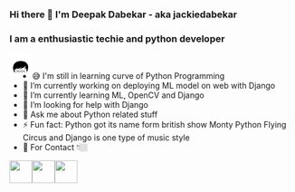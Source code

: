 ### Hi there 👋 I'm Deepak Dabekar - aka jackiedabekar

### I am a enthusiastic techie and python developer<br>
<img src="https://github.com/jackiedabekar/jackiedabekar/blob/master/svgfiles/Channel%20logo.svg" align="left" height="40" width="40" ><br>

- 😅 I'm still in learning curve of Python Programming
- 🔭 I’m currently working on deploying ML model on web with Django
- 🌱 I’m currently learning ML, OpenCV and Django
- 🤔 I’m looking for help with Django
- 💬 Ask me about Python related stuff
- ⚡ Fun fact: Python got its name form british show Monty Python Flying Circus and Django is one type of music style
- 📱 For Contact 👇🏼

<a href='https://www.youtube.com/channel/UChIBFcd06-yA8ShlA_KwFQA/featured'>
<img src="https://camo.githubusercontent.com/33faa4fa48fe28c11ace1986cc89bb01824a04a4/68747470733a2f2f63646e2e6a7364656c6976722e6e65742f6e706d2f73696d706c652d69636f6e734076332f69636f6e732f796f75747562652e737667" align="left" height="40" width="40" ></a>

<a href='https://twitter.com/jackiedabekar'>
<img src="https://camo.githubusercontent.com/eacc870029bca30353239d9d629076ba4c18de75/68747470733a2f2f63646e2e6a7364656c6976722e6e65742f6e706d2f73696d706c652d69636f6e734076332f69636f6e732f747769747465722e737667" align="left" height="40" width="40" ></a>

<a href='https://www.instagram.com/jackiedabekar/'>
<img src="https://camo.githubusercontent.com/8ea1156d8ac160172cbef7a54a19bad16a73ebe4/68747470733a2f2f63646e2e6a7364656c6976722e6e65742f6e706d2f73696d706c652d69636f6e734076332f69636f6e732f696e7374616772616d2e737667" align="left" height="40" width="40" ></a>
